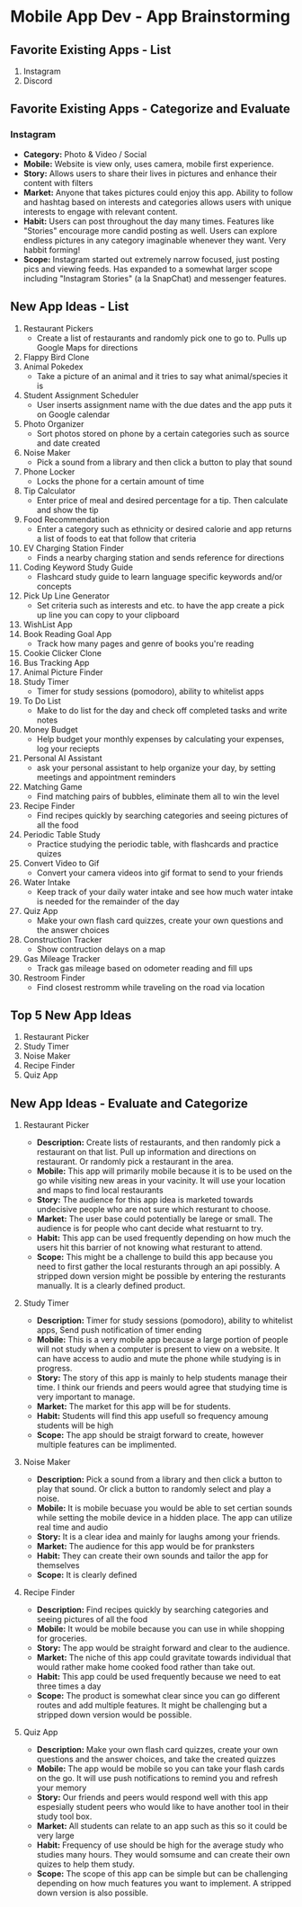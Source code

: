 Mobile App Dev - App Brainstorming
===

## Favorite Existing Apps - List
1. Instagram
2. Discord

## Favorite Existing Apps - Categorize and Evaluate
### Instagram
   - **Category:** Photo & Video / Social 
   - **Mobile:** Website is view only, uses camera, mobile first experience.
   - **Story:** Allows users to share their lives in pictures and enhance their content with filters
   - **Market:** Anyone that takes pictures could enjoy this app. Ability to follow and hashtag based on interests and categories allows users with unique interests to engage with relevant content.
   - **Habit:** Users can post throughout the day many times. Features like "Stories" encourage more candid posting as well. Users can explore endless pictures in any category imaginable whenever they want. Very habbit forming!
   - **Scope:** Instagram started out extremely narrow focused, just posting pics and viewing feeds. Has expanded to a somewhat larger scope including "Instagram Stories" (a la SnapChat) and messenger features. 

## New App Ideas - List
1. Restaurant Pickers
   - Create a list of restaurants and randomly pick one to go to. Pulls up Google Maps for directions
2. Flappy Bird Clone
3. Animal Pokedex
    - Take a picture of an animal and it tries to say what animal/species it is
4. Student Assignment Scheduler
    - User inserts assignment name with the due dates and the app puts it on Google calendar 
5. Photo Organizer
    - Sort photos stored on phone by a certain categories such as source and date created
6. Noise Maker
    - Pick a sound from a library and then click a button to play that sound
7. Phone Locker
    - Locks the phone for a certain amount of time
8. Tip Calculator
    - Enter price of meal and desired percentage for a tip. Then calculate and show the tip
9. Food Recommendation
    - Enter a category such as ethnicity or desired calorie and app returns a list of foods to eat that follow that criteria
10. EV Charging Station Finder
    - Finds a nearby charging station and sends reference for directions
11. Coding Keyword Study Guide
    - Flashcard study guide to learn language specific keywords and/or concepts
12. Pick Up Line Generator
    - Set criteria such as interests and etc. to have the app create a pick up line you can copy to your clipboard
13. WishList App
14. Book Reading Goal App
    - Track how many pages and genre of books you're reading
15. Cookie Clicker Clone
16. Bus Tracking App
17. Animal Picture Finder
18. Study Timer 
    - Timer for study sessions (pomodoro), ability to whitelist apps
19. To Do List
    - Make to do list for the day and check off completed tasks and write notes
20. Money Budget 
    - Help budget your monthly expenses by calculating your expenses, log your reciepts
21. Personal AI Assistant
    - ask your personal assistant to help organize your day, by setting meetings and appointment reminders
22. Matching Game
    - Find matching pairs of bubbles, eliminate them all to win the level
23. Recipe Finder
    - Find recipes quickly by searching categories and seeing pictures of all the food
24. Periodic Table Study
    - Practice studying the periodic table, with flashcards and practice quizes
25. Convert Video to Gif
    - Convert your camera videos into gif format to send to your friends
26. Water Intake
    - Keep track of your daily water intake and see how much water intake is needed for the remainder of the day
27. Quiz App
    - Make your own flash card quizzes, create your own questions and the answer choices
28. Construction Tracker
    - Show contruction delays on a map
29. Gas Mileage Tracker
    - Track gas mileage based on odometer reading and fill ups
30. Restroom Finder
    - Find closest restromm while traveling on the road via location

## Top 5 New App Ideas
1. Restaurant Picker
2. Study Timer
3. Noise Maker
4. Recipe Finder
5. Quiz App

## New App Ideas - Evaluate and Categorize
1. Restaurant Picker
   - **Description:** Create lists of restaurants, and then randomly pick a restaurant on that list. Pull up information and directions on restaurant. Or randomly pick a restaurant in the area.
   - **Mobile:** This app will primarily mobile because it is to be used on the go while visiting new areas in your vacinity. It will use your location and maps to find local restaurants
   - **Story:** The audience for this app idea is marketed towards undecisive people who are not sure which resturant to choose. 
   - **Market:** The user base could potentially be larege or small. The audience is for people who cant decide what restuarnt to try.
   - **Habit:** This app can be used frequently depending on how much the users hit this barrier of not knowing what resturant to attend.
   - **Scope:** This might be a challenge to build this app because you need to first gather the local resturants through an api possibly. A stripped down version might be possible by entering the resturants manually. It is a clearly defined product.

2. Study Timer
   - **Description:** Timer for study sessions (pomodoro), ability to whitelist apps, Send push notification of timer ending
   - **Mobile:** This is a very mobile app because a large portion of people will not study when a computer is present to view on a website. It can have access to audio and mute the phone while studying is in progress. 
   - **Story:** The story of this app is mainly to help students manage their time. I think our friends and peers would agree that studying time is very important to manage.
   - **Market:** The market for this app will be for students.
   - **Habit:** Students will find this app usefull so frequency amoung students will be high
   - **Scope:** The app should be straigt forward to create, however multiple features can be implimented.
 
3. Noise Maker
   - **Description:** Pick a sound from a library and then click a button to play that sound. Or click a button to randomly select and play a noise.
   - **Mobile:** It is mobile becuase you would be able to set certian sounds while setting the mobile device in a hidden place. The app can utilize real time and audio
   - **Story:** It is a clear idea and mainly for laughs among your friends.
   - **Market:** The audience for this app would be for pranksters
   - **Habit:** They can create their own sounds and tailor the app for themselves
   - **Scope:** It is clearly defined

4. Recipe Finder
   - **Description:** Find recipes quickly by searching categories and seeing pictures of all the food
   - **Mobile:** It would be mobile because you can use in while shopping for groceries.
   - **Story:** The app would be straight forward and clear to the audience.
   - **Market:** The niche of this app could gravitate towards individual that would rather make home cooked food rather than take out.
   - **Habit:** This app could be used frequently because we need to eat three times a day
   - **Scope:** The product is somewhat clear since you can go different routes and add multiple features. It might be challenging but a stripped  down version would be possible.

5. Quiz App
   - **Description:** Make your own flash card quizzes, create your own questions and the answer choices, and take the created quizzes
   - **Mobile:** The app would be mobile so you can take your flash cards on the go. It will use push notifications to remind you and refresh your memory
   - **Story:** Our friends and peers would respond well with this app espesially student peers who would like to have another tool in their study tool box.
   - **Market:** All students can relate to an app such as this so it could be very large
   - **Habit:** Frequency of use should be high for the average study who studies many hours. They would somsume and can create their own quizes to help them study.
   - **Scope:** The scope of this app can be simple but can be challenging depending on how much features you want to implement. A stripped down version is also possible.
